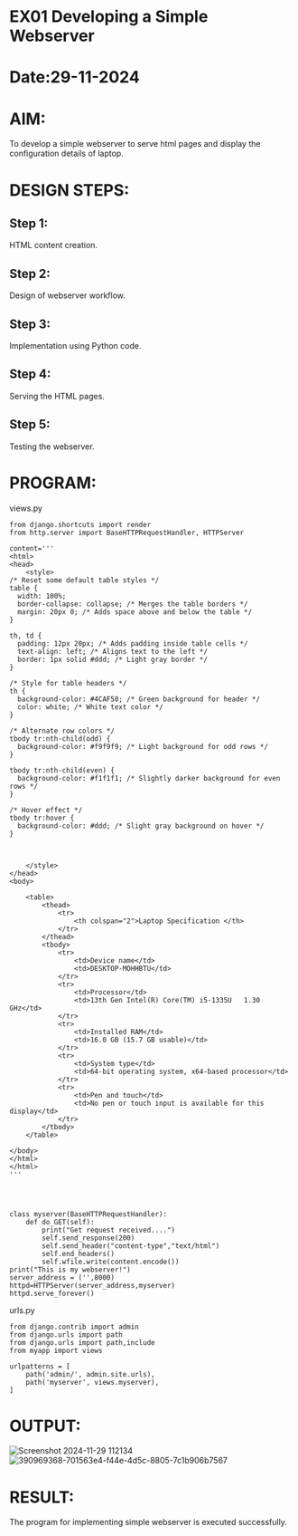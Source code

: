 # EX01 Developing a Simple Webserver

# Date:29-11-2024
# AIM:
To develop a simple webserver to serve html pages and display the configuration details of laptop.

# DESIGN STEPS:
## Step 1:
HTML content creation.

## Step 2:
Design of webserver workflow.

## Step 3:
Implementation using Python code.

## Step 4:
Serving the HTML pages.

## Step 5:
Testing the webserver.

# PROGRAM:
views.py
~~~
from django.shortcuts import render
from http.server import BaseHTTPRequestHandler, HTTPServer

content='''
<html>
<head>
    <style>
/* Reset some default table styles */
table {
  width: 100%;
  border-collapse: collapse; /* Merges the table borders */
  margin: 20px 0; /* Adds space above and below the table */
}

th, td {
  padding: 12px 20px; /* Adds padding inside table cells */
  text-align: left; /* Aligns text to the left */
  border: 1px solid #ddd; /* Light gray border */
}

/* Style for table headers */
th {
  background-color: #4CAF50; /* Green background for header */
  color: white; /* White text color */
}

/* Alternate row colors */
tbody tr:nth-child(odd) {
  background-color: #f9f9f9; /* Light background for odd rows */
}

tbody tr:nth-child(even) {
  background-color: #f1f1f1; /* Slightly darker background for even rows */
}

/* Hover effect */
tbody tr:hover {
  background-color: #ddd; /* Slight gray background on hover */
}


        
    </style>
</head>
<body>

    <table>
        <thead>
            <tr>
                <th colspan="2">Laptop Specification </th>
            </tr>
        </thead>
        <tbody>
            <tr>
                <td>Device name</td>
                <td>DESKTOP-MOHHBTU</td>
            </tr>
            <tr>
                <td>Processor</td>
                <td>13th Gen Intel(R) Core(TM) i5-1335U   1.30 GHz</td>
            </tr>
            <tr>
                <td>Installed RAM</td>
                <td>16.0 GB (15.7 GB usable)</td>
            </tr>
            <tr>
                <td>System type</td>
                <td>64-bit operating system, x64-based processor</td>
            </tr>
            <tr>
                <td>Pen and touch</td>
                <td>No pen or touch input is available for this display</td>
            </tr>
        </tbody>
    </table>

</body>
</html>
</html>
'''




class myserver(BaseHTTPRequestHandler):
    def do_GET(self):
        print("Get request received....")
        self.send_response(200)
        self.send_header("content-type","text/html")
        self.end_headers()
        self.wfile.write(content.encode()) 
print("This is my webserver!")
server_address = ('',8000)
httpd=HTTPServer(server_address,myserver)
httpd.serve_forever()
~~~
urls.py
~~~
from django.contrib import admin
from django.urls import path
from django.urls import path,include
from myapp import views

urlpatterns = [
    path('admin/', admin.site.urls),
    path('myserver', views.myserver),
]
~~~
# OUTPUT:
![Screenshot 2024-11-29 112134](https://github.com/user-attachments/assets/ebf0a7cc-3256-45e5-ba3d-f9c796fb854e)
![390969368-701563e4-f44e-4d5c-8805-7c1b906b7567](https://github.com/user-attachments/assets/5402de65-4720-4012-a49d-58fc09639ae9)

# RESULT:
The program for implementing simple webserver is executed successfully.
